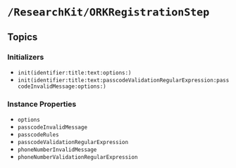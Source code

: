 # ``/ResearchKit/ORKRegistrationStep``

<!-- The content below this line is auto-generated and is redundant. You should either incorporate it into your content above this line or delete it. -->

## Topics

### Initializers

- ``init(identifier:title:text:options:)``
- ``init(identifier:title:text:passcodeValidationRegularExpression:passcodeInvalidMessage:options:)``

### Instance Properties

- ``options``
- ``passcodeInvalidMessage``
- ``passcodeRules``
- ``passcodeValidationRegularExpression``
- ``phoneNumberInvalidMessage``
- ``phoneNumberValidationRegularExpression``